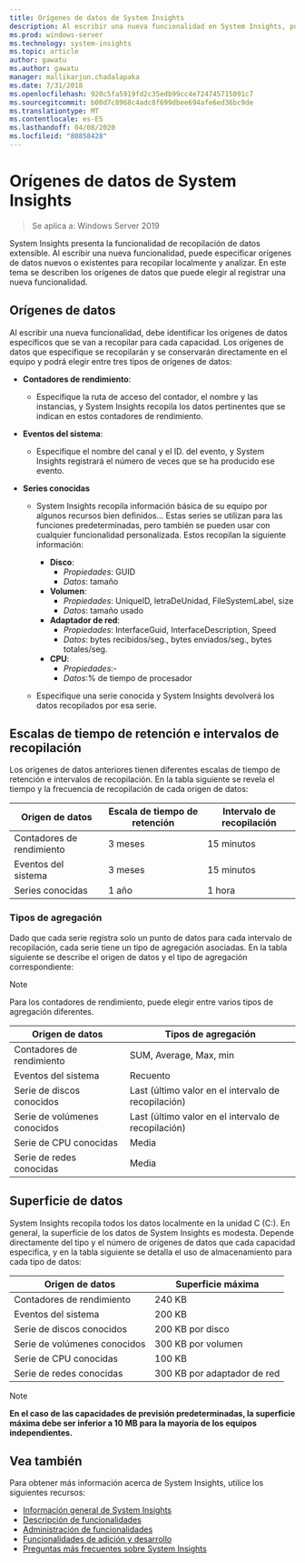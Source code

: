 ```yaml
---
title: Orígenes de datos de System Insights
description: Al escribir una nueva funcionalidad en System Insights, puede especificar orígenes de datos nuevos o existentes para recopilar localmente y analizar. En este tema se describen los orígenes de datos que puede elegir al registrar una nueva funcionalidad.
ms.prod: windows-server
ms.technology: system-insights
ms.topic: article
author: gawatu
ms.author: gawatu
manager: mallikarjun.chadalapaka
ms.date: 7/31/2018
ms.openlocfilehash: 920c5fa5919fd2c35edb99cc4e724745715091c7
ms.sourcegitcommit: b00d7c8968c4adc8f699dbee694afe6ed36bc9de
ms.translationtype: MT
ms.contentlocale: es-ES
ms.lasthandoff: 04/08/2020
ms.locfileid: "80858428"
---
```

# <a name="system-insights-data-sources"></a>Orígenes de datos de System Insights

>Se aplica a: Windows Server 2019

System Insights presenta la funcionalidad de recopilación de datos extensible. Al escribir una nueva funcionalidad, puede especificar orígenes de datos nuevos o existentes para recopilar localmente y analizar. En este tema se describen los orígenes de datos que puede elegir al registrar una nueva funcionalidad.

## <a name="data-sources"></a>Orígenes de datos
Al escribir una nueva funcionalidad, debe identificar los orígenes de datos específicos que se van a recopilar para cada capacidad. Los orígenes de datos que especifique se recopilarán y se conservarán directamente en el equipo y podrá elegir entre tres tipos de orígenes de datos:

- **Contadores de rendimiento**: 
    - Especifique la ruta de acceso del contador, el nombre y las instancias, y System Insights recopila los datos pertinentes que se indican en estos contadores de rendimiento. 

- **Eventos del sistema**:
    - Especifique el nombre del canal y el ID. del evento, y System Insights registrará el número de veces que se ha producido ese evento.

- **Series conocidas**
    - System Insights recopila información básica de su equipo por algunos recursos bien definidos... Estas series se utilizan para las funciones predeterminadas, pero también se pueden usar con cualquier funcionalidad personalizada. Estos recopilan la siguiente información:

        - **Disco**: 
            - *Propiedades*: GUID
            - *Datos*: tamaño
        - **Volumen**:
            - *Propiedades*: UniqueID, letraDeUnidad, FileSystemLabel, size
            - *Datos*: tamaño usado
        - **Adaptador de red**:
            - *Propiedades*: InterfaceGuid, InterfaceDescription, Speed
            - *Datos*: bytes recibidos/seg., bytes enviados/seg., bytes totales/seg.
        - **CPU**: 
            - *Propiedades*:-
            - *Datos*:% de tiempo de procesador

    - Especifique una serie conocida y System Insights devolverá los datos recopilados por esa serie. 


## <a name="retention-timelines-and-collection-intervals"></a>Escalas de tiempo de retención e intervalos de recopilación
Los orígenes de datos anteriores tienen diferentes escalas de tiempo de retención e intervalos de recopilación. En la tabla siguiente se revela el tiempo y la frecuencia de recopilación de cada origen de datos:

| Origen de datos | Escala de tiempo de retención | Intervalo de recopilación |
| --------------- | --------------- | ----------- |
| Contadores de rendimiento | 3 meses | 15 minutos |
| Eventos del sistema | 3 meses | 15 minutos |
| Series conocidas | 1 año | 1 hora |


### <a name="aggregation-types"></a>Tipos de agregación
Dado que cada serie registra solo un punto de datos para cada intervalo de recopilación, cada serie tiene un tipo de agregación asociadas. En la tabla siguiente se describe el origen de datos y el tipo de agregación correspondiente:

>[!NOTE]
>Para los contadores de rendimiento, puede elegir entre varios tipos de agregación diferentes.

| Origen de datos | Tipos de agregación |
| --------------- | --------------- |
| Contadores de rendimiento | SUM, Average, Max, min |
| Eventos del sistema | Recuento |
| Serie de discos conocidos | Last (último valor en el intervalo de recopilación) |
| Serie de volúmenes conocidos | Last (último valor en el intervalo de recopilación) |
| Serie de CPU conocidas | Media |
| Serie de redes conocidas | Media |

## <a name="data-footprint"></a>Superficie de datos

System Insights recopila todos los datos localmente en la unidad C (C:). En general, la superficie de los datos de System Insights es modesta. Depende directamente del tipo y el número de orígenes de datos que cada capacidad especifica, y en la tabla siguiente se detalla el uso de almacenamiento para cada tipo de datos:

| Origen de datos | Superficie máxima |
| --------------- | --------------- |
| Contadores de rendimiento | 240 KB |
| Eventos del sistema | 200 KB |
| Serie de discos conocidos | 200 KB por disco |
| Serie de volúmenes conocidos | 300 KB por volumen |
| Serie de CPU conocidas | 100 KB |
| Serie de redes conocidas | 300 KB por adaptador de red |

>[!NOTE]
>**En el caso de las capacidades de previsión predeterminadas, la superficie máxima debe ser inferior a 10 MB para la mayoría de los equipos independientes.** 

## <a name="see-also"></a>Vea también
Para obtener más información acerca de System Insights, utilice los siguientes recursos:

- [Información general de System Insights](overview.md)
- [Descripción de funcionalidades](understanding-capabilities.md)
- [Administración de funcionalidades](managing-capabilities.md)
- [Funcionalidades de adición y desarrollo](adding-and-developing-capabilities.md)
- [Preguntas más frecuentes sobre System Insights](faq.md)
